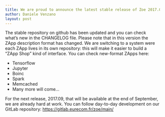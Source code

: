 ```yaml
---
title: We are proud to announce the latest stable release of Zoe 2017.06
author: Daniele Venzano
layout: post
---
```


The stable repository on github has been updated and you can check what’s new in the CHANGELOG file. Please note that in this version the ZApp description format has changed. We are switching to a system were each ZApp lives in its own repository: this will make it easier to build a “ZApp Shop” kind of interface. You can check new-format ZApps here:

 * Tensorflow
 * Jupyter
 * Boinc
 * Spark
 * Memcached
 * Many more will come...

For the next release, 2017.09, that will be available at the end of September, we are already hard at work. You can follow day-to-day development on our GitLab repository: https://gitlab.eurecom.fr/zoe/main/ 

